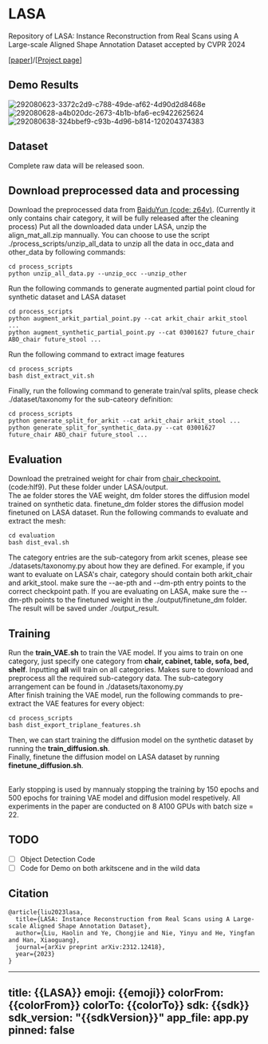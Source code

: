 # LASA
Repository of LASA: Instance Reconstruction from Real Scans using A Large-scale Aligned Shape Annotation Dataset accepted by CVPR 2024

[<a href="https://arxiv.org/abs/2312.12418">paper</a>]/[<a href="https://gap-lab-cuhk-sz.github.io/LASA/">Project page</a>]

## Demo Results
![292080623-3372c2d9-c788-49de-af62-4d90d2d8468e](https://github.com/GAP-LAB-CUHK-SZ/LASA/assets/40767265/51397fbb-e7bc-44ce-ada9-e9d7f81842ae)
![292080628-a4b020dc-2673-4b1b-bfa6-ec9422625624](https://github.com/GAP-LAB-CUHK-SZ/LASA/assets/40767265/7a0dfc11-5454-428f-bfba-e8cd0d0af96e)
![292080638-324bbef9-c93b-4d96-b814-120204374383](https://github.com/GAP-LAB-CUHK-SZ/LASA/assets/40767265/ee07691a-8767-4701-9a32-19a70e0e240a)

## Dataset
Complete raw data will be released soon.

## Download preprocessed data and processing
Download the preprocessed data from <a href="https://pan.baidu.com/s/10jabZCSoTP4Yu1Eu3_twFg?pwd=z64v">
BaiduYun (code: z64v)<a/>. (Currently it only contains chair category, it will be fully released after the cleaning process) Put all the downloaded data under LASA, unzip the align_mat_all.zip mannually. 
You can choose to use the script ./process_scripts/unzip_all_data to unzip all the data in occ_data and other_data by following commands:
```angular2html
cd process_scripts
python unzip_all_data.py --unzip_occ --unzip_other
```
Run the following commands to generate augmented partial point cloud for synthetic dataset and LASA dataset
```angular2html
cd process_scripts
python augment_arkit_partial_point.py --cat arkit_chair arkit_stool ...
python augment_synthetic_partial_point.py --cat 03001627 future_chair ABO_chair future_stool ...
```
Run the following command to extract image features
```angular2html
cd process_scripts
bash dist_extract_vit.sh
```
Finally, run the following command to generate train/val splits, please check ./dataset/taxonomy for the sub-cateory definition:
```angular2html
cd process_scripts
python generate_split_for_arkit --cat arkit_chair arkit_stool ...
python generate_split_for_synthetic_data.py --cat 03001627 future_chair ABO_chair future_stool ...
```

## Evaluation
Download the pretrained weight for chair from <a href="https://pan.baidu.com/s/10liUOaC4CXGn7bN6SQkZsw?pwd=hlf9"> chair_checkpoint.<a/> (code:hlf9). 
Put these folder under LASA/output.<br> The ae folder stores the VAE weight, dm folder stores the diffusion model trained on synthetic data.
finetune_dm folder stores the diffusion model finetuned on LASA dataset.
Run the following commands to evaluate and extract the mesh:
```angular2html
cd evaluation
bash dist_eval.sh
```
The category entries are the sub-category from arkit scenes, please see ./datasets/taxonomy.py about how they are defined.
For example, if you want to evaluate on LASA's chair, category should contain both arkit_chair and arkit_stool. 
make sure the --ae-pth and --dm-pth entry points to the correct checkpoint path. If you are evaluating on LASA,
make sure the --dm-pth points to the finetuned weight in the ./output/finetune_dm folder. The result will be saved
under ./output_result.

## Training
Run the <strong>train_VAE.sh</strong> to train the VAE model. If you aims to train on one category, just specify one category from <strong> chair, 
cabinet, table, sofa, bed, shelf</strong>. Inputting <strong>all</strong> will train on all categories. Makes sure to download and preprocess all 
the required sub-category data. The sub-category arrangement can be found in ./datasets/taxonomy.py <br>
After finish training the VAE model, run the following commands to pre-extract the VAE features for every object:
```angular2html
cd process_scripts
bash dist_export_triplane_features.sh
```
Then, we can start training the diffusion model on the synthetic dataset by running the <strong>train_diffusion.sh</strong>.<br>
Finally, finetune the diffusion model on LASA dataset by running <strong> finetune_diffusion.sh</strong>. <br><br>

Early stopping is used by mannualy stopping the training by 150 epochs and 500 epochs for training VAE model and diffusion model respetively.
All experiments in the paper are conducted on 8 A100 GPUs with batch size = 22.
## TODO

- [ ] Object Detection Code
- [ ] Code for Demo on both arkitscene and in the wild data

## Citation
```
@article{liu2023lasa,
  title={LASA: Instance Reconstruction from Real Scans using A Large-scale Aligned Shape Annotation Dataset},
  author={Liu, Haolin and Ye, Chongjie and Nie, Yinyu and He, Yingfan and Han, Xiaoguang},
  journal={arXiv preprint arXiv:2312.12418},
  year={2023}
}
```

---
title: {{LASA}}
emoji: {{emoji}}
colorFrom: {{colorFrom}}
colorTo: {{colorTo}}
sdk: {{sdk}}
sdk_version: "{{sdkVersion}}"
app_file: app.py
pinned: false
---